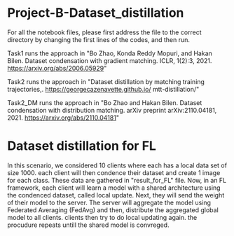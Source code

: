 # Project-B-Dataset_distillation

For all the notebook files, please first address the file to the correct directory by changing the first lines of the codes, and then run.

Task1 runs the approach in "Bo Zhao, Konda Reddy Mopuri, and Hakan Bilen. Dataset condensation with gradient matching.
ICLR, 1(2):3, 2021. https://arxiv.org/abs/2006.05929"

Task2 runs the approach in "Dataset distillation by matching training trajectories,. https://georgecazenavette.github.io/
mtt-distillation/"

Task2_DM runs the approach in "Bo Zhao and Hakan Bilen. Dataset condensation with distribution matching. arXiv preprint
arXiv:2110.04181, 2021. https://arxiv.org/abs/2110.04181"

# Dataset distillation for FL

In this scenario, we considered 10 clients where each has a local data set of size 1000. each client will then condence their dataset and create 1 image for each class. These data are gathered in "result_for_FL" file. Now, in an FL framework, each client will learn a model with a shared architecture using the condenced dataset, called local update. Next, they will send the weight of their model to the server. The server will aggregate the model using Federated Averaging (FedAvg) and then, distribute the aggregated global model to all clients. clients then try to do local updating again. the procudure repeats untill the shared model is convreged.
